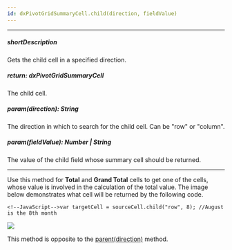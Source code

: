 ```yaml
---
id: dxPivotGridSummaryCell.child(direction, fieldValue)
---
```

---
##### shortDescription
Gets the child cell in a specified direction.

##### return: dxPivotGridSummaryCell
The child cell.

##### param(direction): String
The direction in which to search for the child cell. Can be "row" or "column".

##### param(fieldValue): Number | String
The value of the child field whose summary cell should be returned.

---
Use this method for **Total** and **Grand Total** cells to get one of the cells, whose value is involved in the calculation of the total value.
The image below demonstrates what cell will be returned by the following code.

    <!--JavaScript-->var targetCell = sourceCell.child("row", 8); //August is the 8th month

![](/Content/images/doc/21_2/DataGrid/PivotGrid_child.png)

This method is opposite to the [parent(direction)](/api-reference/10%20UI%20Components/dxPivotGrid/5%20Summary%20Cell/parent(direction).md '/Documentation/ApiReference/UI_Components/dxPivotGrid/Summary_Cell/#parentdirection') method.